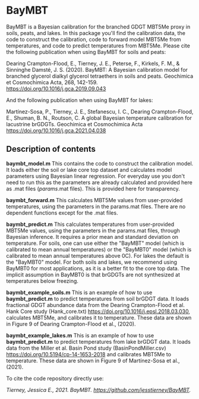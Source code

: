 # BayMBT

BayMBT is a Bayesian calibration for the branched GDGT MBT5Me proxy in soils, peats, and lakes. In this package you'll find the calibration data, the code to construct the calibration, code to forward model MBT5Me from temperatures, and code to predict temperatures from MBT5Me. Please cite the following publication when using BayMBT for soils and peats:

Dearing Crampton-Flood, E., Tierney, J. E., Peterse, F., Kirkels, F. M.,
& Sinninghe Damsté, J. S. (2020). BayMBT: A Bayesian calibration model
for branched glycerol dialkyl glycerol tetraethers in soils and peats.
Geochimica et Cosmochimica Acta, 268, 142-159. <https://doi.org/10.1016/j.gca.2019.09.043>

And the following publication when using BayMBT for lakes:

Martínez-Sosa, P., Tierney, J. E., Stefanescu, I. C., Dearing Crampton-Flood, E., Shuman, B. N., Routson, C. A global Bayesian temperature calibration for lacustrine brGDGTs. Geochimica et Cosmochimica Acta <https://doi.org/10.1016/j.gca.2021.04.038>

## Description of contents

**baymbt_model.m** This contains the code to construct the calibration model. It loads either the soil or lake core top dataset and calculates model parameters using Bayesian linear regression. For everyday use you don't need to run this as the parameters are already calculated and provided here as .mat files (_params_.mat files). This is provided here for transparency.

**baymbt_forward.m** This calculates MBT5Me values from user-provided temperatures, using the parameters in the params.mat files. There are no dependent functions except for the .mat files.

**baymbt_predict.m** This calculates temperatures from user-provided MBT5Me values, using the parameters in the params.mat files, through Bayesian inference. It requires a prior mean and standard deviation on temperature. For soils, one can use either the "BayMBT" model (which is calibrated to mean annual temperatures) or the "BayMBT0" model (which is calibrated to mean annual temperatures above 0C). For lakes the default is the "BayMBT0" model. For both soils and lakes, we recommend using BayMBT0 for most applications, as it is a better fit to the core top data. The implicit assumption in BayMBT0 is that brGDGTs are not synthesized at temperatures below freezing.

**baymbt_example_soils.m** This is an example of how to use **baymbt_predict.m** to predict temperatures from soil brGDGT data. It loads fractional GDGT abundance data from the Dearing Crampton-Flood et al. Hank Core study (Hank_core.txt) <https://doi.org/10.1016/j.epsl.2018.03.030>, calculates MBT5Me, and calibrates it to temperature. These data are shown in Figure 9 of Dearing Crampton-Flood et al., (2020).

**baymbt_example_lakes.m** This is an example of how to use **baymbt_predict.m** to predict temperatures from lake brGDGT data. It loads data from the Miller et al. Basin Pond study (BasinPondMiller.csv) <https://doi.org/10.5194/cp-14-1653-2018> and calibrates MBT5Me to temperature. These data are shown in Figure 9 of Martínez-Sosa et al., (2021).

To cite the code repository directly use:

*Tierney, Jessica E., 2021. BayMBT. <https://github.com/jesstierney/BayMBT>.*

